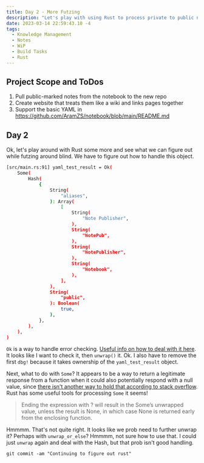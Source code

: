 ```yaml
---
title: Day 2 - More Futzing
description: "Let's play with using Rust to process private to public notes."
date: 2023-03-14 22:59:43.10 -4
tags:
  - Knowledge Management
  - Notes
  - WiP
  - Build Tasks
  - Rust
---
```


## Project Scope and ToDos

1. Pull public-marked notes from the notebook to the new repo
2. Create website that treats them like a wiki and links pages together
3. Support the basic YAML in https://github.com/AramZS/notebook/blob/main/README.md

## Day 2

Ok, let's play around with Rust some more and see what we can figure out while futzing around blind. We have to figure out how to handle this object.

```bash
[src/main.rs:91] yaml_test_result = Ok(
    Some(
        Hash(
            {
                String(
                    "aliases",
                ): Array(
                    [
                        String(
                            "Note Publisher",
                        ),
                        String(
                            "NotePub",
                        ),
                        String(
                            "NotePublisher",
                        ),
                        String(
                            "Notebook",
                        ),
                    ],
                ),
                String(
                    "public",
                ): Boolean(
                    true,
                ),
            },
        ),
    ),
)
```

`Ok` is a way to handle error checking. [Useful info on how to deal with it here](https://doc.rust-lang.org/std/result/). It looks like I want to check it, then `unwrap()` it. Ok. I also have to remove the first `dbg!` because it takes ownership of the `yaml_test_result` object.

Next, what to do with `Some`? It appears to be a way to return a legitimate response from a function when it could also potentially respond with a null value, since [there isn't another way to hold that according to stack overflow](https://stackoverflow.com/questions/24771655/what-are-some-and-none). Rust has some useful tools for processing `Some` it seems!

> Ending the expression with ? will result in the Some’s unwrapped value, unless the result is None, in which case None is returned early from the enclosing function.

Hmmmm. That's not quite right. It looks like we prob need to further unwrap it? Perhaps with `unwrap_or_else`? Hmmmm, not sure how to use that. I could just `unwrap` again and deal with the Hash, but that prob isn't good handling.

`git commit -am "Continuing to figure out rust"`
